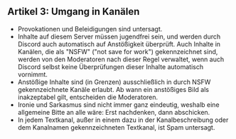 ## Artikel 3: Umgang in Kanälen

- Provokationen und Beleidigungen sind untersagt.
- Inhalte auf diesem Server müssen jugendfrei sein, und werden durch Discord
  auch automatisch auf Anstößigkeit überprüft. Auch Inhalte in Kanälen, die als
  "NSFW" ("not save for work") gekennzeichnet sind, werden von den Moderatoren
  nach dieser Regel verwaltet, wenn auch Discord selbst keine Überprüfungen
  dieser Inhalte automatisch vornimmt.
- Anstößige Inhalte sind (in Grenzen) ausschließlich in durch NSFW
  gekennzeichnete Kanäle erlaubt. Ab wann ein anstößiges Bild als inakzeptabel
  gilt, entscheiden die Moderatoren.
- Ironie und Sarkasmus sind nicht immer ganz eindeutig, weshalb eine allgemeine
  Bitte an alle wäre: Erst nachdenken, dann abschicken.
- In jedem Textkanal, außer in einem dazu in der Kanalbeschreibung oder dem
  Kanalnamen gekennzeichneten Textkanal, ist Spam untersagt.

